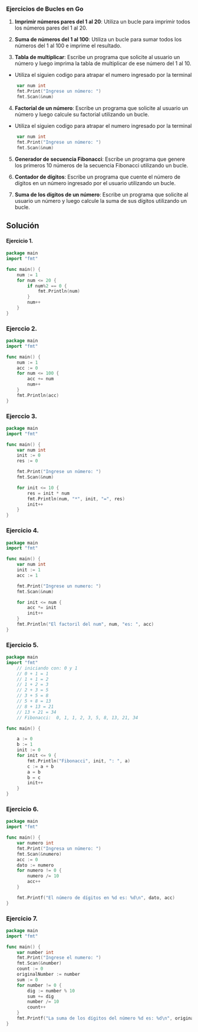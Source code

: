 ### Ejercicios de Bucles en Go

1. **Imprimir números pares del 1 al 20**: Utiliza un bucle para imprimir todos los números pares del 1 al 20.

2. **Suma de números del 1 al 100**: Utiliza un bucle para sumar todos los números del 1 al 100 e imprime el resultado.

3. **Tabla de multiplicar**: Escribe un programa que solicite al usuario un número y luego imprima la tabla de multiplicar de ese número del 1 al 10.

- Utiliza el siguien codigo para atrapar el numero ingresado por la terminal

```go
    var num int
	fmt.Print("Ingrese un número: ")
	fmt.Scan(&num)
```

4. **Factorial de un número**: Escribe un programa que solicite al usuario un número y luego calcule su factorial utilizando un bucle.

- Utiliza el siguien codigo para atrapar el numero ingresado por la terminal

```go
    var num int
	fmt.Print("Ingrese un número: ")
	fmt.Scan(&num)
```

5. **Generador de secuencia Fibonacci**: Escribe un programa que genere los primeros 10 números de la secuencia Fibonacci utilizando un bucle.

6. **Contador de dígitos**: Escribe un programa que cuente el número de dígitos en un número ingresado por el usuario utilizando un bucle.

7. **Suma de los dígitos de un número**: Escribe un programa que solicite al usuario un número y luego calcule la suma de sus dígitos utilizando un bucle.

## Solución

#### Ejercicio 1.

```go
package main
import "fmt"

func main() {
	num := 1
	for num <= 20 {
		if num%2 == 0 {
			fmt.Println(num)
		}
		num++
	}
}
```

### Ejerccio 2.

```go
package main
import "fmt"

func main() {
	num := 1
	acc := 0
	for num <= 100 {
		acc += num
		num++
	}
	fmt.Println(acc)
}
```

### Ejerccio 3.

```go
package main
import "fmt"

func main() {
	var num int
	init := 0
	res := 0

	fmt.Print("Ingrese un número: ")
	fmt.Scan(&num)

	for init <= 10 {
		res = init * num
		fmt.Println(num, "*", init, "=", res)
		init++
	}
}
```

### Ejercicio 4.

```go
package main
import "fmt"

func main() {
	var num int
	init := 1
	acc := 1

	fmt.Print("Ingrese un numero: ")
	fmt.Scan(&num)

	for init <= num {
		acc *= init
		init++
	}
	fmt.Println("El factoril del num", num, "es: ", acc)
}
```

### Ejercicio 5.

```go
package main
import "fmt"
	// iniciando con: 0 y 1
	// 0 + 1 = 1
	// 1 + 1 = 2
	// 1 + 2 = 3
	// 2 + 3 = 5
	// 3 + 5 = 8
	// 5 + 8 = 13
	// 8 + 13 = 21
	// 13 + 21 = 34
	// Fibonacci:  0, 1, 1, 2, 3, 5, 8, 13, 21, 34

func main() {

	a := 0
	b := 1
	init := 0
	for init <= 9 {
		fmt.Println("Fibonacci", init, ": ", a)
		c := a + b
		a = b
		b = c
		init++
	}
}
```

### Ejercicio 6.

```go
package main
import "fmt"

func main() {
	var numero int
	fmt.Print("Ingresa un número: ")
	fmt.Scan(&numero)
	acc := 0
	dato := numero
	for numero != 0 {
		numero /= 10
		acc++
	}

	fmt.Printf("El número de dígitos en %d es: %d\n", dato, acc)
}
```

### Ejercicio 7.

```go
package main
import "fmt"

func main() {
	var number int
	fmt.Print("Ingrese el numero: ")
	fmt.Scan(&number)
	count := 0
	originalNumber := number
	sum := 0
	for number != 0 {
		dig := number % 10
		sum += dig
		number /= 10
		count++
	}
	fmt.Printf("La suma de los dígitos del número %d es: %d\n", originalNumber, sum)
}
```

